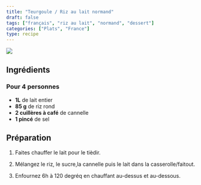```yaml
---
title: "Teurgoule / Riz au lait normand"
draft: false
tags: ["français", "riz au lait", "normand", "dessert"]
categories: ["Plats", "France"]
type: recipe
---
```

![](../images/teurgoule.jpg)

<!-- section -->

## Ingrédients

### Pour 4 personnes

- **1L** de lait entier
- **85 g** de riz rond
- **2 cuillères à café** de cannelle
- **1 pincé** de sel

<!-- section -->

## Préparation

1. Faites chauffer le lait pour le tièdir.

2. Mélangez le riz, le sucre,la cannelle puis le lait dans la casserolle/faitout.

3. Enfournez 6h à 120 degréq en chauffant au-dessus et au-dessous.
